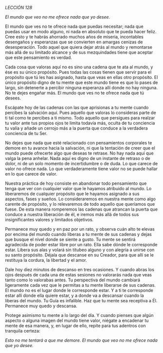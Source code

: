 *LECCIÓN 128*

*El mundo que veo no me ofrece nada que yo desee.*

El mundo que ves no te ofrece nada que puedas necesitar; nada que puedas usar en modo alguno, ni nada en absoluto que te pueda hacer feliz. Cree esto y te habrás ahorrado muchos años de miseria, incontables desengaños y esperanzas que se convierten en amargas cenizas de desesperación. Todo aquel que quiera dejar atrás al mundo y remontarse más allá de su limitado alcance y de sus mezquindades tiene que aceptar que este pensamiento es verdad.

Cada cosa que valoras aquí no es sino una cadena que te ata al mundo, y ése es su único propósito. Pues todas las cosas tienen que servir para el propósito que tú les has asignado, hasta que veas en ellas otro propósito. El único propósito digno de tu mente que este mundo tiene es que lo pases de largo, sin detenerte a percibir ninguna esperanza allí donde no hay ninguna. No te dejes engañar más. El mundo que ves no te ofrece nada que tú desees.

Escápate hoy de las cadenas con las que aprisionas a tu mente cuando percibes la salvación aquí. Pues aquello que valoras lo consideras parte de ti tal como te percibes a ti mismo. Todo aquello que persigues para realzar tu valor ante tus propios ojos te limita todavía más, oculta de tu conciencia tu valía y añade un cerrojo más a la puerta que conduce a la verdadera conciencia de tu Ser.

No dejes que nada que esté relacionado con pensamientos corporales te demore en tu avance hacia la salvación, ni que la tentación de creer que el mundo puede ofrecerte algo que deseas te retrase. No hay nada aquí que valga la pena anhelar. Nada aquí es digno de un instante de retraso o de dolor, ni de un solo momento de incertidumbre o de duda. Lo que carece de valor no ofrece nada. Lo que verdaderamente tiene valor no se puede hallar en lo que carece de valor.

Nuestra práctica de hoy consiste en abandonar todo pensamiento que tenga que ver con cualquier valor que le hayamos atribuido al mundo. Lo liberaremos de cualquier propósito que le hayamos asignado a sus aspectos, fases y sueños. Lo consideraremos en nuestra mente como algo carente de propósito, y lo relevaremos de todo aquello que queríamos que fuese. De esta manera romperemos las cadenas que atrancan la puerta que conduce a nuestra liberación de él, e iremos más allá de todos sus insignificantes valores y limitados objetivos.

Permanece muy quedo y en paz por un rato, y observa cuán alto te elevas por encima del mundo cuando liberas a tu mente de sus cadenas y dejas que busque el nivel donde se siente a gusto. Tu mente se sentirá agradecida de poder estar libre por un rato. Ella sabe dónde le corresponde estar. Libera sus alas y volará sin titubeo alguno y con alegría a unirse con su santo propósito. Déjala que descanse en su Creador, para que allí se le restituya la cordura, la libertad y el amor.

Dale hoy diez minutos de descanso en tres ocasiones. Y cuando abras los ojos después de cada una de estas sesiones no valorarás nada que veas tanto como lo valorabas antes. Tu perspectiva del mundo cambiará ligeramente cada vez que le permitas a tu mente liberarse de sus cadenas. El mundo no es el lugar donde le corresponde estar. Y a ti te corresponde estar allí donde ella quiere estar, y a donde va a descansar cuando la liberas del mundo. Tu Guía es infalible. Haz que tu mente sea receptiva a Él. Permanece muy quedo y descansa.

Protege asimismo tu mente a lo largo del día. Y cuando pienses que algún aspecto o alguna imagen del mundo tiene valor, niégate a encadenar tu mente de esa manera, y, en lugar de ello, repite para tus adentros con tranquila certeza:

_Esto no me tentará a que me demore._
_El mundo que veo no me ofrece nada que yo desee._
